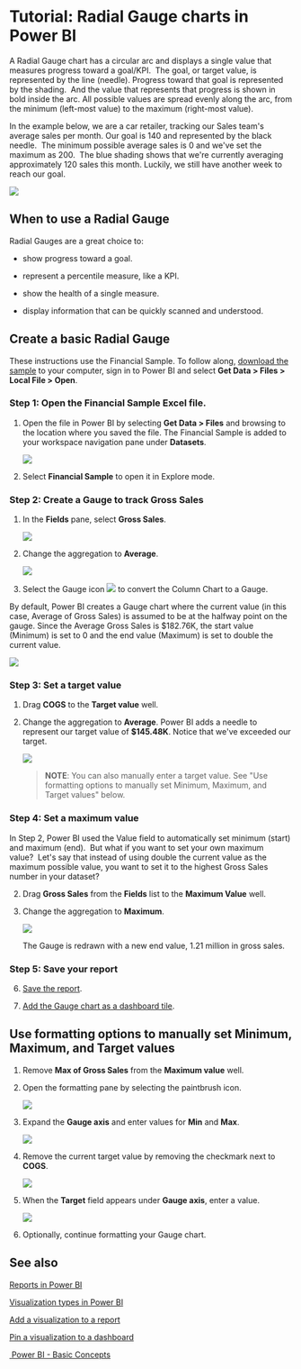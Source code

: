 ﻿<properties
   pageTitle="Tutorial: Radial Gauge charts in Power BI"
   description="Tutorial: Radial Gauge charts in Power BI"
   services="powerbi"
   documentationCenter=""
   authors="mihart"
   manager="mblythe"
   backup=""
   editor=""
   tags=""
   qualityFocus="no"
   qualityDate=""/>

<tags
   ms.service="powerbi"
   ms.devlang="NA"
   ms.topic="article"
   ms.tgt_pltfrm="NA"
   ms.workload="powerbi"
   ms.date="03/03/2016"
   ms.author="mihart"/>

# Tutorial: Radial Gauge charts in Power BI

A Radial Gauge chart has a circular arc and displays a single value that measures progress toward a goal/KPI.  The goal, or target value, is represented by the line (needle). Progress toward that goal is represented by the shading.  And the value that represents that progress is shown in bold inside the arc. All possible values are spread evenly along the arc, from the minimum (left-most value) to the maximum (right-most value).

In the example below, we are a car retailer, tracking our Sales team's average sales per month. Our goal is 140 and represented by the black needle.  The minimum possible average sales is 0 and we've set the maximum as 200.  The blue shading shows that we're currently averaging approximately 120 sales this month. Luckily, we still have another week to reach our goal.

![](media/powerbi-service-tutorial-radial-gauge-charts/gauge_m.PNG)

## When to use a Radial Gauge

Radial Gauges are a great choice to:

-   show progress toward a goal.

-   represent a percentile measure, like a KPI.

-   show the health of a single measure.

-   display information that can be quickly scanned and understood.

## Create a basic Radial Gauge

These instructions use the Financial Sample. To follow along, [download the sample](http://go.microsoft.com/fwlink/?LinkID=521962) to your computer, sign in to Power BI and select **Get Data \> Files \>  Local File > Open**. 

### Step 1: Open the Financial Sample Excel file.

1.  Open the file in Power BI by selecting **Get Data \> Files** and browsing to the location where you saved the file. The Financial Sample is added to your workspace navigation pane under **Datasets**.

    ![](media/powerbi-service-tutorial-radial-gauge-charts/FinancialSampleDataset.png)

2.  Select **Financial Sample** to open it in Explore mode.

### Step 2: Create a Gauge to track Gross Sales

1.  In the **Fields** pane, select **Gross Sales**.

    ![](media/powerbi-service-tutorial-radial-gauge-charts/GrossSalesValue_new.png)

2.  Change the aggregation to **Average**.

    ![](media/powerbi-service-tutorial-radial-gauge-charts/changeToAverage_new.png)

3.  Select the Gauge icon ![](media/powerbi-service-tutorial-radial-gauge-charts/gaugeIcon_new.png) to convert the Column Chart to a Gauge.

  By default, Power BI creates a Gauge chart where the current value (in this case, Average of Gross Sales) is assumed to be at the halfway point on the gauge. Since the Average Gross Sales is $182.76K, the start value (Minimum) is set to 0 and the end value (Maximum) is set to double the current value.

  ![](media/powerbi-service-tutorial-radial-gauge-charts/gauge_no_target.png)

### Step 3: Set a target value

1. Drag **COGS** to the **Target value** well.

2.  Change the aggregation to **Average**.
  Power BI adds a needle to represent our target value of **$145.48K**. Notice that we've exceeded our target.

    ![](media/powerbi-service-tutorial-radial-gauge-charts/GaugeInProgress_new.png)

    >**NOTE**: You can also manually enter a target value.  See "Use formatting options to manually set Minimum, Maximum, and Target values" below.

### Step 4: Set a maximum value

In Step 2, Power BI used the Value field to automatically set minimum (start) and maximum (end).  But what if you want to set your own maximum value?  Let's say that instead of using double the current value as the maximum possible value, you want to set it to the highest Gross Sales number in your dataset? 

2.  Drag **Gross Sales** from the **Fields** list to the **Maximum Value** well.

2.  Change the aggregation to **Maximum**.

    ![](media/powerbi-service-tutorial-radial-gauge-charts/SetMaximum_new.png)

    The Gauge is redrawn with a new end value, 1.21 million in gross sales.

### Step 5: Save your report

6.  [Save the report](powerbi-service-save-a-report.md).

7. [Add the Gauge chart as a dashboard tile](powerbi-service-dashboard-tiles.md). 

## Use formatting options to manually set Minimum, Maximum, and Target values

1. Remove **Max of Gross Sales** from the **Maximum value** well.

2.  Open the formatting pane by selecting the paintbrush icon.

    ![](media/powerbi-service-tutorial-radial-gauge-charts/PBI_format.png)

2. Expand the **Gauge axis** and enter values for **Min** and **Max**.

    ![](media/powerbi-service-tutorial-radial-gauge-charts/PBI_gauge_axis.png)

3. Remove the current target value by removing the checkmark next to **COGS**.

    ![](media/powerbi-service-tutorial-radial-gauge-charts/PBI_remove_target.png)

4. When the **Target** field appears under **Gauge axis**, enter a value.

    ![](media/powerbi-service-tutorial-radial-gauge-charts/PBI_new_target.png)

5. Optionally, continue formatting your Gauge chart.


## See also

[Reports in Power BI](powerbi-service-reports.md)

[Visualization types in Power BI](powerbi-service-visualization-types-for-reports-and-q-and-a.md)

[Add a visualization to a report](https://powerbi.uservoice.com/knowledgebase/articles/441777)

[Pin a visualization to a dashboard](powerbi-service-pin-a-tile-to-a-dashboard-from-a-report.md)

[ Power BI - Basic Concepts](powerbi-service-basic-concepts.md)
